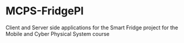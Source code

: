 # MCPS-FridgePI
Client and Server side applications for the Smart Fridge project for the Mobile and Cyber Physical System course
